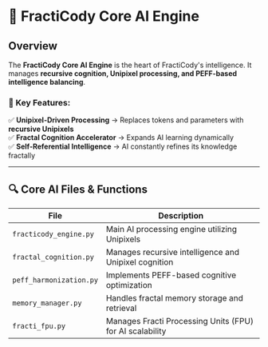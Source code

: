 # 🧠 FractiCody Core AI Engine

## Overview
The **FractiCody Core AI Engine** is the heart of FractiCody's intelligence. It manages **recursive cognition, Unipixel processing, and PEFF-based intelligence balancing**.

### 📌 Key Features:
✅ **Unipixel-Driven Processing** → Replaces tokens and parameters with **recursive Unipixels**  
✅ **Fractal Cognition Accelerator** → Expands AI learning dynamically  
✅ **Self-Referential Intelligence** → AI constantly refines its knowledge fractally  

---

## 🔍 Core AI Files & Functions

| File | Description |
|---|---|
| `fracticody_engine.py` | Main AI processing engine utilizing Unipixels |
| `fractal_cognition.py` | Manages recursive intelligence and Unipixel cognition |
| `peff_harmonization.py` | Implements PEFF-based cognitive optimization |
| `memory_manager.py` | Handles fractal memory storage and retrieval |
| `fracti_fpu.py` | Manages Fracti Processing Units (FPU) for AI scalability |

